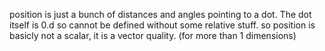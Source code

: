 
position is just a bunch of distances and angles pointing to a dot. The dot itself is 0.d so cannot be defined without some relative stuff. so position is basicly not a scalar, it is a vector quality. (for more than 1 dimensions)